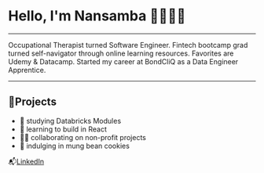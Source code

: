 # Hello, I'm Nansamba 👩🏾‍💻✨
____

Occupational Therapist turned Software Engineer. Fintech bootcamp grad turned self-navigator through online learning resources. Favorites are Udemy & Datacamp. Started my career at BondCliQ as a Data Engineer Apprentice. 
___
## 📌Projects
<ul>
<li>📅 studying Databricks Modules</li>
<li>🌱 learning to build in React</li>
<li>💃🏾 collaborating on non-profit projects</li>
<li>🍪 indulging in mung bean cookies</li>
</ul>

📬[LinkedIn](https://www.linkedin.com/in/nssensalo) 





<!--
**nssensalo/nssensalo** is a ✨ _special_ ✨ repository because its `README.md` (this file) appears on your GitHub profile.

Here are some ideas to get you started:

- 🔭 I’m currently working on ...
- 🌱 I’m currently learning ...
- 👯 I’m looking to collaborate on ...
- 🤔 I’m looking for help with ...
- 💬 Ask me about ...
- 📫 How to reach me: ...
- 😄 Pronouns: ...
- ⚡ Fun fact: ...
-->
